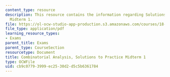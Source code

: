 ```yaml
---
content_type: resource
description: This resource contains the information regarding Solutions to Practice
  Midterm 1.
file: https://ol-ocw-studio-app-production.s3.amazonaws.com/courses/18-314-combinatorial-analysis-fall-2014/cb9c07793999ec2530d2d5c5b6361784_MIT18_314F14_pracq1sol.pdf
file_type: application/pdf
learning_resource_types:
- Exams
parent_title: Exams
parent_type: CourseSection
resourcetype: Document
title: Combinatorial Analysis, Solutions to Practice Midterm 1
type: OCWFile
uid: cb9c0779-3999-ec25-30d2-d5c5b6361784
---
```

